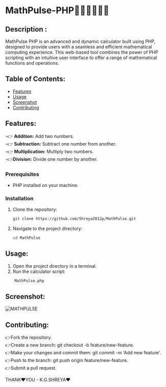# MathPulse-PHP👩‍💻👩‍💻👩‍💻

## Description :

MathPulse PHP is an advanced and dynamic calculator built using PHP, designed to provide users with a seamless and efficient mathematical computing experience. This web-based tool combines the power of PHP scripting with an intuitive user interface to offer a range of mathematical functions and operations.

## Table of Contents:

- [Features](#features)
- [Usage](#usage)
- [Screenshot](#screenshot)
- [Contributing](#contributing)

## Features:

-👉 **Addition:** Add two numbers.<br>
-👉 **Subtraction:** Subtract one number from another.<br>
-👉 **Multiplication:** Multiply two numbers.<br>
-👉**Division:** Divide one number by another.<br>

### Prerequisites

- PHP installed on your machine.

### Installation

1. Clone the repository:

    ```bash
    git clone https://github.com/Shreya2012p/MathPulse.git
    ```

2. Navigate to the project directory:

    ```bash
    cd MathPulse
    ```

## Usage:

1. Open the project directory in a terminal.
2. Run the calculator script:
```bash
    MathPulse.php
```
## Screenshot:
![MATHPULSE](https://github.com/Shreya2012p/MathPulse-PHP/assets/96654167/5f0a92dd-a69c-4412-93b9-d9fbb50e9f35)

## Contributing:

👉Fork the repository.</br>
👉Create a new branch: git checkout -b feature/new-feature.</br>
👉Make your changes and commit them: git commit -m 'Add new feature'.</br>
👉Push to the branch: git push origin feature/new-feature.</br>
👉Submit a pull request.</br>

THANK❤️YOU - K.G.SHREYA❤️

